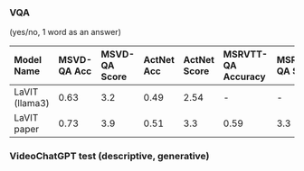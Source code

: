 
### VQA 

(yes/no, 1 word as an answer) 

|Model Name|MSVD-QA Acc|MSVD-QA Score|ActNet Acc|ActNet Score|MSRVTT-QA Accuracy| MSRVTT-QA Score|
|:---------|:--------|:---------|:--------|:---------|:--------|:--------|
|LaVIT (llama3)| 0.63 | 3.2 | 0.49 |2.54| - | - 
|LaVIT paper| 0.73 | 3.9 | 0.51 |3.3| 0.59 | 3.3 


### VideoChatGPT test (descriptive, generative) 

